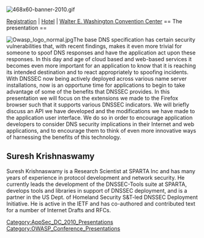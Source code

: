 ![468x60-banner-2010.gif](468x60-banner-2010.gif
"468x60-banner-2010.gif")

[Registration](https://guest.cvent.com/EVENTS/Register/IdentityConfirmation.aspx?e=d52c6f5f-d568-4e16-b8e0-b5e2bf87ab3a)
|
[Hotel](https://resweb.passkey.com/Resweb.do?mode=welcome_gi_new&groupID=2766908)
| [Walter E. Washington Convention
Center](http://www.dcconvention.com/)
\== The presentation ==

![Owasp_logo_normal.jpg](Owasp_logo_normal.jpg
"Owasp_logo_normal.jpg")The base DNS specification has certain security
vulnerabilities that, with recent findings, makes it even more trivial
for someone to spoof DNS responses and have the application act upon
these responses. In this day and age of cloud based and web-based
services it becomes even more important for an application to know that
it is reaching its intended destination and to react appropriately to
spoofing incidents. With DNSSEC now being actively deployed across
various name server installations, now is an opportune time for
applications to begin to take advantage of some of the benefits that
DNSSEC provides. In this presentation we will focus on the extensions we
made to the Firefox browser such that it supports various DNSSEC
indicators. We will briefly discuss an API we have developed and the
modifications we have made to the application user interface. We do so
in order to encourage application developers to consider DNS security
implications in their Internet and web applications, and to encourage
them to think of even more innovative ways of harnessing the benefits of
this technology.

## Suresh Krishnaswamy

Suresh Krishnaswamy is a Research Scientist at SPARTA Inc and has many
years of experience in protocol development and network security. He
currently leads the development of the DNSSEC-Tools suite at SPARTA,
develops tools and libraries in support of DNSSEC deployment, and is a
partner in the US Dept. of Homeland Security S\&T-led DNSSEC Deployment
Initiative. He is active in the IETF and has co-authored and contributed
text for a number of Internet Drafts and RFCs.

[Category:AppSec_DC_2010_Presentations](Category:AppSec_DC_2010_Presentations "wikilink")
[Category:OWASP_Conference_Presentations](Category:OWASP_Conference_Presentations "wikilink")